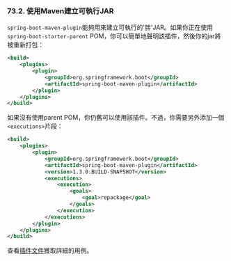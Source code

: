 ### 73.2. 使用Maven建立可執行JAR

`spring-boot-maven-plugin`能夠用來建立可執行的'胖'JAR。如果你正在使用`spring-boot-starter-parent` POM，你可以簡單地聲明該插件，然後你的jar將被重新打包：
```xml
<build>
    <plugins>
        <plugin>
            <groupId>org.springframework.boot</groupId>
            <artifactId>spring-boot-maven-plugin</artifactId>
        </plugin>
    </plugins>
</build>
```
如果沒有使用parent POM，你仍舊可以使用該插件。不過，你需要另外添加一個`<executions>`片段：
```xml
<build>
    <plugins>
        <plugin>
            <groupId>org.springframework.boot</groupId>
            <artifactId>spring-boot-maven-plugin</artifactId>
            <version>1.3.0.BUILD-SNAPSHOT</version>
            <executions>
                <execution>
                    <goals>
                        <goal>repackage</goal>
                    </goals>
                </execution>
            </executions>
        </plugin>
    </plugins>
</build>
```
查看[插件文件](http://docs.spring.io/spring-boot/docs/1.3.0.BUILD-SNAPSHOT/maven-plugin/usage.html)獲取詳細的用例。
